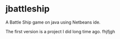 jbattleship
===========

A Battle Ship game on java using Netbeans ide.

The first version is a project I did long time ago.
fhjfjgh
